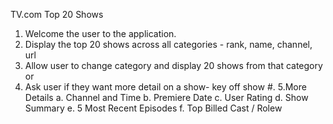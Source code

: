TV.com Top 20 Shows

1. Welcome the user to the application.
2. Display the top 20 shows across all categories - rank, name, channel, url
3. Allow user to change category and display 20 shows from that category or
4. Ask user if they want more detail on a show- key off show #.
5.More Details
  a. Channel and Time
  b. Premiere Date
  c. User Rating
  d. Show Summary
  e. 5 Most Recent Episodes
  f. Top Billed Cast / Rolew
